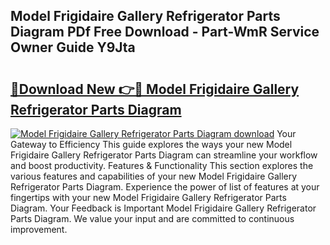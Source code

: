 ## Model Frigidaire Gallery Refrigerator Parts Diagram PDf Free Download - Part-WmR Service Owner Guide Y9Jta

# <h2><a href="http://dfm0l9w.blite.top/?on=Model+Frigidaire+Gallery+Refrigerator+Parts+Diagram">🔗Download New 👉🔴 Model Frigidaire Gallery Refrigerator Parts Diagram</a></h2>

[![Model Frigidaire Gallery Refrigerator Parts Diagram download](https://i.imgur.com/lujVjoI.png)](http://dfm0l9w.blite.top/?on=Model+Frigidaire+Gallery+Refrigerator+Parts+Diagram)
Your Gateway to Efficiency This guide explores the ways your new Model Frigidaire Gallery Refrigerator Parts Diagram can streamline your workflow and boost productivity. Features & Functionality This section explores the various features and capabilities of your new Model Frigidaire Gallery Refrigerator Parts Diagram. Experience the power of list of features at your fingertips with your new Model Frigidaire Gallery Refrigerator Parts Diagram. Your Feedback is Important Model Frigidaire Gallery Refrigerator Parts Diagram. We value your input and are committed to continuous improvement.
